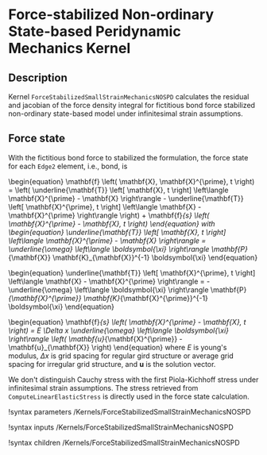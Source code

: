 # Force-stabilized Non-ordinary State-based Peridynamic Mechanics Kernel

## Description

Kernel `ForceStabilizedSmallStrainMechanicsNOSPD` calculates the residual and jacobian of the force density integral for fictitious bond force stabilized non-ordinary state-based model under infinitesimal strain assumptions.

## Force state

With the fictitious bond force to stabilized the formulation, the force state for each `Edge2` element, i.e., bond, is

\begin{equation}
  \mathbf{f} \left( \mathbf{X}, \mathbf{X}^{\prime}, t \right) = \left( \underline{\mathbf{T}} \left[ \mathbf{X}, t \right] \left\langle \mathbf{X}^{\prime} - \mathbf{X} \right\rangle - \underline{\mathbf{T}} \left[ \mathbf{X}^{\prime}, t \right] \left\langle \mathbf{X} - \mathbf{X}^{\prime} \right\rangle \right) + \mathbf{f}_{s} \left( \mathbf{X}^{\prime} - \mathbf{X}, t \right)
\end{equation}
with
\begin{equation}
  \underline{\mathbf{T}} \left[ \mathbf{X}, t \right] \left\langle \mathbf{X}^{\prime} - \mathbf{X} \right\rangle = \underline{\omega} \left\langle \boldsymbol{\xi} \right\rangle \mathbf{P}_{\mathbf{X}} \mathbf{K}_{\mathbf{X}}^{-1} \boldsymbol{\xi}
\end{equation}

\begin{equation}
  \underline{\mathbf{T}} \left[ \mathbf{X}^{\prime}, t \right] \left\langle \mathbf{X} - \mathbf{X}^{\prime} \right\rangle = - \underline{\omega} \left\langle \boldsymbol{\xi} \right\rangle \mathbf{P}_{\mathbf{X}^{\prime}} \mathbf{K}_{\mathbf{X}^{\prime}}^{-1} \boldsymbol{\xi}
\end{equation}

\begin{equation}
  \mathbf{f}_{s} \left( \mathbf{X}^{\prime} - \mathbf{X}, t \right) = E \Delta x \underline{\omega} \left\langle \boldsymbol{\xi} \right\rangle \left( \mathbf{u}_{\mathbf{X}^{\prime}} - \mathbf{u}_{\mathbf{X}} \right)
\end{equation}
where $E$ is young's modulus, $\Delta x$ is grid spacing for regular gird structure or average grid spacing for irregular grid structure, and $\mathbf{u}$ is the solution vector.

We don't distinguish Cauchy stress with the first Piola-Kichhoff stress under infinitesimal strain assumptions. The stress retrieved from `ComputeLinearElasticStress` is directly used in the force state calculation.

!syntax parameters /Kernels/ForceStabilizedSmallStrainMechanicsNOSPD

!syntax inputs /Kernels/ForceStabilizedSmallStrainMechanicsNOSPD

!syntax children /Kernels/ForceStabilizedSmallStrainMechanicsNOSPD
